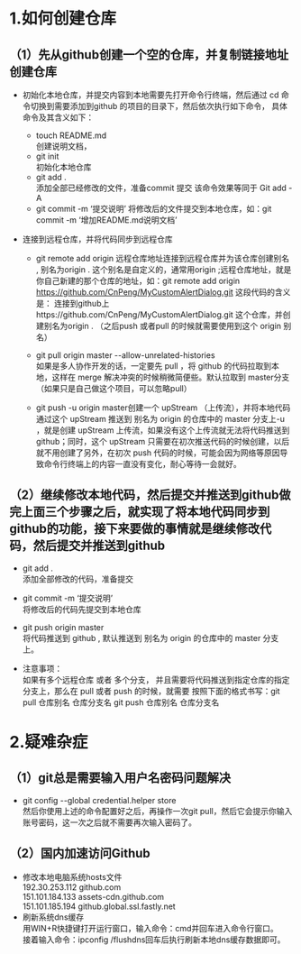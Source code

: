 # 1.如何创建仓库

## （1）先从github创建一个空的仓库，并复制链接地址创建仓库

+ 初始化本地仓库，并提交内容到本地需要先打开命令行终端，然后通过 cd 命令切换到需要添加到github 的项目的目录下，然后依次执行如下命令， 具体命令及其含义如下：
   - touch README.md <br/>
   创建说明文档，
   - git init <br/>
   初始化本地仓库
   - git add . <br/>
   添加全部已经修改的文件，准备commit 提交 该命令效果等同于 Git add -A
   - git commit -m ‘提交说明’
   将修改后的文件提交到本地仓库，如：git commit -m ‘增加README.md说明文档’

+ 连接到远程仓库，并将代码同步到远程仓库
    - git remote add origin 远程仓库地址连接到远程仓库并为该仓库创建别名 , 别名为origin . 这个别名是自定义的，通常用origin ;远程仓库地址，就是你自己新建的那个仓库的地址，如：git remote add origin https://github.com/CnPeng/MyCustomAlertDialog.git 这段代码的含义是： 连接到github上https://github.com/CnPeng/MyCustomAlertDialog.git 这个仓库，并创建别名为origin . （之后push 或者pull 的时候就需要使用到这个 origin 别名）
    
	- git pull origin master --allow-unrelated-histories <br/>
	如果是多人协作开发的话，一定要先 pull ，将 github 的代码拉取到本地，这样在 merge 解决冲突的时候稍微简便些。默认拉取到 master分支（如果只是自己做这个项目，可以忽略pull）

	- git push -u origin master创建一个 upStream （上传流），并将本地代码通过这个 upStream 推送到 别名为 origin 的仓库中的 master 分支上-u ，就是创建 upStream 上传流，如果没有这个上传流就无法将代码推送到 github；同时，这个 upStream 只需要在初次推送代码的时候创建，以后就不用创建了另外，在初次 push 代码的时候，可能会因为网络等原因导致命令行终端上的内容一直没有变化，耐心等待一会就好。

## （2）继续修改本地代码，然后提交并推送到github做完上面三个步骤之后，就实现了将本地代码同步到github的功能，接下来要做的事情就是继续修改代码，然后提交并推送到github
+ git add . <br/>
添加全部修改的代码，准备提交

+ git commit -m ‘提交说明’ <br/>
将修改后的代码先提交到本地仓库

+ git push origin master <br/>
将代码推送到 github , 默认推送到 别名为 origin 的仓库中的 master 分支上。

+ 注意事项：<br/>
如果有多个远程仓库 或者 多个分支， 并且需要将代码推送到指定仓库的指定分支上，那么在 pull 或者 push 的时候，就需要 按照下面的格式书写：git pull 仓库别名 仓库分支名
git push 仓库别名 仓库分支名

# 2.疑难杂症

## （1）git总是需要输入用户名密码问题解决
+ git config --global credential.helper store <br>
然后你使用上述的命令配置好之后，再操作一次git pull，然后它会提示你输入账号密码，这一次之后就不需要再次输入密码了。

## （2）国内加速访问Github
+ 修改本地电脑系统hosts文件 <br>
	192.30.253.112 github.com <br>
	151.101.184.133 assets-cdn.github.com <br>
	151.101.185.194 github.global.ssl.fastly.net<br>
+ 刷新系统dns缓存 <br>
    用WIN+R快捷键打开运行窗口，输入命令：cmd并回车进入命令行窗口。<br>
    接着输入命令：ipconfig /flushdns回车后执行刷新本地dns缓存数据即可。